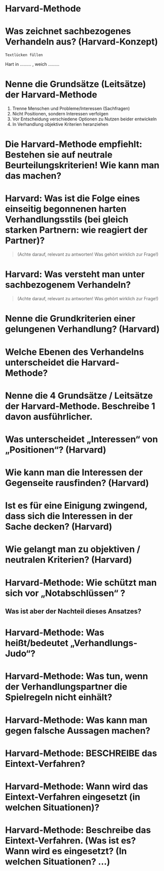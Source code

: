 # **Harvard-Methode**


# Was zeichnet sachbezogenes Verhandeln aus? (Harvard-Konzept) 
`Textlücken füllen`

 Hart in ……… , weich  …..….

# Nenne die Grundsätze (Leitsätze) der Harvard-Methode

1. Trenne Menschen und Probleme/Interessen (Sachfragen)
2. Nicht Positionen, sondern Interessen verfolgen
3. Vor Entscheidung verschiedene Optionen zu Nutzen beider entwickeln
4. In Verhandlung objektive Kriterien heranziehen  

# Die Harvard-Methode empfiehlt:  Bestehen sie auf neutrale Beurteilungskriterien!  Wie kann man das machen?



# Harvard: Was ist die Folge eines einseitig begonnenen harten Verhandlungsstils (bei gleich starken Partnern: wie reagiert der Partner)?
> (Achte darauf, relevant zu antworten! Was gehört wirklich zur Frage!) 

# Harvard: Was versteht man unter sachbezogenem Verhandeln?
> (Achte darauf, relevant zu antworten! Was gehört wirklich zur Frage!) 

# Nenne die Grundkriterien einer gelungenen Verhandlung? (Harvard)

# Welche Ebenen des Verhandelns unterscheidet die Harvard-Methode?

# Nenne die 4 Grundsätze / Leitsätze der Harvard-Methode. Beschreibe 1 davon ausführlicher.

# Was unterscheidet „Interessen“ von „Positionen“? (Harvard)

# Wie kann man die Interessen der Gegenseite rausfinden? (Harvard)

# Ist es für eine Einigung zwingend, dass sich die Interessen in der Sache decken? (Harvard)

# Wie gelangt man zu objektiven / neutralen  Kriterien? (Harvard)
# Harvard-Methode: Wie schützt man sich vor „Notabschlüssen“ ?

## Was ist aber der Nachteil dieses Ansatzes?

# Harvard-Methode: Was heißt/bedeutet „Verhandlungs-Judo“?

# Harvard-Methode: Was tun, wenn der Verhandlungspartner die Spielregeln nicht einhält?

# Harvard-Methode: Was kann man gegen falsche Aussagen machen?

# Harvard-Methode: BESCHREIBE das Eintext-Verfahren?

# Harvard-Methode: Wann wird das Eintext-Verfahren eingesetzt (in welchen Situationen)?

# Harvard-Methode: Beschreibe das Eintext-Verfahren. (Was ist es? Wann wird es eingesetzt? (In  welchen Situationen? …)
